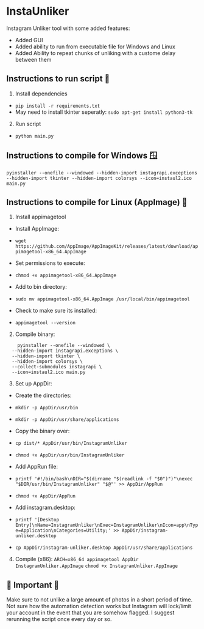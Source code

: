 # InstaUnliker
Instagram Unliker tool with some added features:
 - Added GUI
 - Added ability to run from executable file for Windows and Linux
 - Added Ability to repeat chunks of unliking with a custome delay between them

## Instructions to run script 🐍
1. Install dependencies
 - ``pip install -r requirements.txt`` 
  - May need to install tkinter seperatly: ``sudo apt-get install python3-tk``
2. Run script
 - ```python main.py```

## Instructions to compile for Windows 🪟
```pyinstaller --onefile --windowed --hidden-import instagrapi.exceptions --hidden-import tkinter --hidden-import colorsys --icon=instaul2.ico main.py```

## Instructions to compile for Linux (AppImage) 🐧
1. Install appimagetool
 - Install AppImage: 
  - ```wget https://github.com/AppImage/AppImageKit/releases/latest/download/appimagetool-x86_64.AppImage```

 - Set permissions to execute:
  - ```chmod +x appimagetool-x86_64.AppImage```

 - Add to bin directory:
  - ```sudo mv appimagetool-x86_64.AppImage /usr/local/bin/appimagetool```

 - Check to make sure its installed: 
  - ```appimagetool --version```

2. Compile binary:
```
    pyinstaller --onefile --windowed \
  --hidden-import instagrapi.exceptions \
  --hidden-import tkinter \
  --hidden-import colorsys \
  --collect-submodules instagrapi \
  --icon=instaul2.ico main.py
```

3. Set up AppDir:
 - Create the directories:
  - ```mkdir -p AppDir/usr/bin```
  - ```mkdir -p AppDir/usr/share/applications```

 - Copy the binary over:
  - ```cp dist/* AppDir/usr/bin/InstagramUnliker```
  - ```chmod +x AppDir/usr/bin/InstagramUnliker```

 - Add AppRun file:
  - ```printf '#!/bin/bash\nDIR="$(dirname "$(readlink -f "$0")")"\nexec "$DIR/usr/bin/InstagramUnliker" "$@"' >> AppDir/AppRun```
  - ```chmod +x AppDir/AppRun```
    
 - Add instagram.desktop:
  - ```printf '[Desktop Entry]\nName=InstagramUnliker\nExec=InstagramUnliker\nIcon=app\nType=Application\nCategories=Utility;' >> AppDir/instagram-unliker.desktop```
  - ```cp AppDir/instagram-unliker.desktop AppDir/usr/share/applications```

4. Compile (x86):
    ```ARCH=x86_64 appimagetool AppDir InstagramUnliker.AppImage```
    ```chmod +x InstagramUnliker.AppImage```



## 🚨 Important 🚨
Make sure to not unlike a large amount of photos in a short period of time. Not sure how the automation detection works but Instagram will lock/limit your account in the event that you are somehow flagged. I suggest rerunning the script once every day or so.

